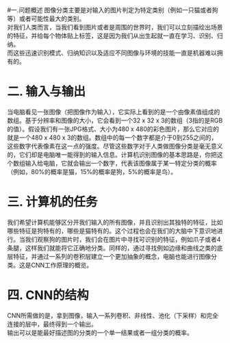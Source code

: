 #一.问题概述
图像分类主要是对输入的图片判定为特定类别（例如一只猫或者狗等）或者可能性最大的类别。
<br>对我们人类而言，当我们看到图片或者是周围的世界时，我们可以立刻描绘出场景的特征，并给每个物体贴上标签，这是因为我们从出生起就一直在学习、识别、归纳。
<br>而这些迅速识别模式、归纳知识以及适应不同图像与环境的技能一直是机器难以拥有的。

# 二. 输入与输出
当电脑看见一张图像（把图像作为输入），它实际上看到的是一个由像素值组成的数组。基于分辨率和图像的大小，它会看到一个32 x 32 x 3的数组（3指的是RGB的值）。假设我们有一张JPG格式、大小为480 x 480的彩色图片，那么它对应的就是一个480 x 480 x 3的数组。数组中的每一个数字都是介于0到255之间的，这些数字代表像素在这一点的强度。尽管这些数字对于人类做图像分类是毫无意义的，它们却是电脑唯一能得到的输入信息。计算机识别图像的基本思路是，你把这个数组输入给电脑，它就会输出一个数字，代表该图像属于某一特定分类的概率（例如，80%的概率是猫，15%的概率是狗，5%的概率是鸟）。

# 三. 计算机的任务
我们希望计算机能够区分开我们输入的所有图像，并且识别出其独特的特征，比如哪些特征是狗特有的，哪些是猫特有的。这个过程也会在我们的大脑中下意识地进行。当我们观察狗的图片时，我们会在图片中寻找可识别的特征，例如爪子或者4条腿，这样我们就能将它正确地分类。同样的，通过寻找例如边缘和曲线之类的底层特征，并通过一系列的卷积层建立一个更加抽象的概念，电脑也能进行图像分类。这是CNN工作原理的概览。

# 四. CNN的结构
CNN所需做的是，拿到图像，输入一系列卷积、非线性、池化（下采样）和完全连接的层中，最终得到一个输出。
<br>输出可以是能最好描述图的分类的一个单一结果或者一组分类的概率。